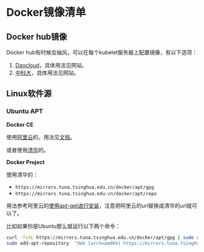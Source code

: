 # Docker镜像清单

## Docker hub镜像

Docker hub有时候会抽风，可以在每个kubelet服务器上配置镜像，有以下选项：

1. [Daocloud][daocloud]，具体用法见网站。
1. [中科大][ustc-docker]，具体用法见网站。

## Linux软件源

### Ubuntu APT

**Docker CE**

使用[阿里云](http://mirrors.aliyun.com)的，用法见[文档](https://yq.aliyun.com/articles/110806)。

或者使用[清华](https://mirror.tuna.tsinghua.edu.cn/help/docker-ce/)的。

**Docker Project**

使用清华的：

* `https://mirrors.tuna.tsinghua.edu.cn/docker/apt/gpg`
* `https://mirrors.tuna.tsinghua.edu.cn/docker/apt/repo`

用法参考阿里云的[使用apt-get进行安装](https://yq.aliyun.com/articles/110806#4)，注意把阿里云的url替换成清华的url就可以了。

比如如果你是Ubuntu那么就运行以下两个命令：

```bash
curl -fsSL https://mirrors.tuna.tsinghua.edu.cn/docker/apt/gpg | sudo apt-key add -
sudo add-apt-repository  "deb [arch=amd64] https://mirrors.tuna.tsinghua.edu.cn/docker/apt/repo ubuntu-$(lsb_release -cs) main"
```

[daocloud]: https://www.daocloud.io/mirror#accelerator-doc
[anjia0532]: https://github.com/anjia0532/gcr.io_mirror
[ustc-docker]: http://mirrors.ustc.edu.cn/help/dockerhub.html
